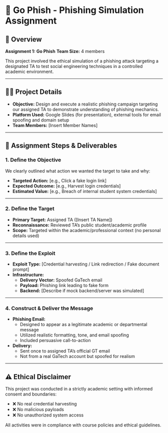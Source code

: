 # 🎣 Go Phish - Phishing Simulation Assignment

## 📌 Overview

**Assignment 1: Go Phish**
**Team Size:** 4 members

This project involved the ethical simulation of a phishing attack targeting a designated TA to test social engineering techniques in a controlled academic environment.

---

## 🧑‍💻 Project Details

- **Objective:** Design and execute a realistic phishing campaign targeting our assigned TA to demonstrate understanding of phishing mechanics.
- **Platform Used:** Google Slides (for presentation), external tools for email spoofing and domain setup
- **Team Members:** [Insert Member Names]

---

## 🎯 Assignment Steps & Deliverables

### 1. Define the Objective

We clearly outlined what action we wanted the target to take and why:
- **Targeted Action:** [e.g., Click a fake login link]
- **Expected Outcome:** [e.g., Harvest login credentials]
- **Estimated Value:** [e.g., Breach of internal student system credentials]

---

### 2. Define the Target

- **Primary Target:** Assigned TA ([Insert TA Name])
- **Reconnaissance:** Reviewed TA’s public student/academic profile
- **Scope:** Targeted within the academic/professional context (no personal details used)

---

### 3. Define the Exploit

- **Exploit Type:** [Credential harvesting / Link redirection / Fake document prompt]
- **Infrastructure:**
  - **Delivery Vector:** Spoofed GaTech email
  - **Payload:** Phishing link leading to fake form
  - **Backend:** [Describe if mock backend/server was simulated]

---

### 4. Construct & Deliver the Message

- **Phishing Email:**
  - Designed to appear as a legitimate academic or departmental message
  - Utilized realistic formatting, tone, and email spoofing
  - Included persuasive call-to-action
- **Delivery:**
  - Sent once to assigned TA’s official GT email
  - Not from a real GaTech account but spoofed for realism

---

## ⚠️ Ethical Disclaimer

This project was conducted in a strictly academic setting with informed consent and boundaries:
- ❌ No real credential harvesting  
- ❌ No malicious payloads  
- ❌ No unauthorized system access  

All activities were in compliance with course policies and ethical guidelines.

